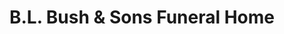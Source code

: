 ---
title: "B.L. Bush & Sons Funeral Home"
url: /camillus/b-l-bush-und-sons-funeral-home/
shop: Bestattungen
---